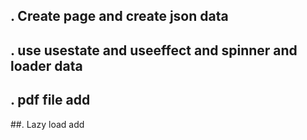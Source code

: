 ## . Create page and create json data
## . use usestate and useeffect and spinner and loader data

## . pdf file add

##. Lazy load add



